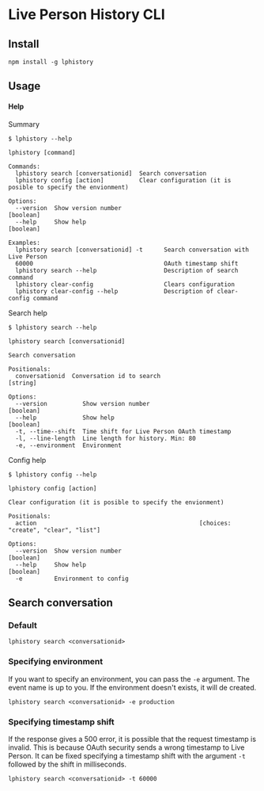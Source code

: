 # Live Person History CLI

## Install

```
npm install -g lphistory
```

## Usage

#### Help

Summary

```
$ lphistory --help

lphistory [command]

Commands:
  lphistory search [conversationid]  Search conversation
  lphistory config [action]          Clear configuration (it is posible to specify the envionment)

Options:
  --version  Show version number                                       [boolean]
  --help     Show help                                                 [boolean]

Examples:
  lphistory search [conversationid] -t      Search conversation with Live Person
  60000                                     OAuth timestamp shift
  lphistory search --help                   Description of search command
  lphistory clear-config                    Clears configuration
  lphistory clear-config --help             Description of clear-config command
```

Search help

```
$ lphistory search --help

lphistory search [conversationid]

Search conversation

Positionals:
  conversationid  Conversation id to search                             [string]

Options:
  --version          Show version number                               [boolean]
  --help             Show help                                         [boolean]
  -t, --time--shift  Time shift for Live Person OAuth timestamp
  -l, --line-length  Line length for history. Min: 80
  -e, --environment  Environment
```

Config help

```
$ lphistory config --help

lphistory config [action]

Clear configuration (it is posible to specify the envionment)

Positionals:
  action                                              [choices: "create", "clear", "list"]

Options:
  --version  Show version number                                       [boolean]
  --help     Show help                                                 [boolean]
  -e         Environment to config
```

## Search conversation

### Default

```
lphistory search <conversationid>
```

### Specifying environment

If you want to specify an environment, you can pass the `-e` argument. The event name is up to you. If the environment doesn't exists, it will de created.

```
lphistory search <conversationid> -e production
```

### Specifying timestamp shift

If the response gives a 500 error, it is possible that the request timestamp is invalid. This is because OAuth security sends a wrong timestamp to Live Person. It can be fixed specifying a timestamp shift with the argument `-t` followed by the shift in milliseconds.

```
lphistory search <conversationid> -t 60000
```
